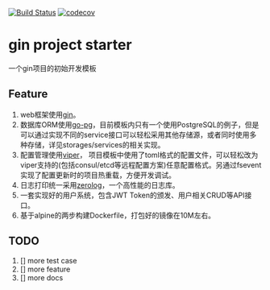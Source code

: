 [![Build Status](https://travis-ci.com/panicneo/gin_project_starter.svg?branch=master)](https://travis-ci.com/panicneo/gin_project_starter)
[![codecov](https://codecov.io/gh/panicneo/gin_project_starter/branch/master/graph/badge.svg)](https://codecov.io/gh/panicneo/gin_project_starter)
# gin project starter
一个gin项目的初始开发模板

## Feature
 1. web框架使用[gin](github.com/gin-gonic/gin)。
 2. 数据库ORM使用[go-pg](https://github.com/go-pg/pg)，目前模板内只有一个使用PostgreSQL的例子，但是可以通过实现不同的service接口可以轻松采用其他存储源，或者同时使用多种存储，详见storages/services的相关实现。
 3. 配置管理使用[viper](https://github.com/spf13/viper)， 项目模板中使用了toml格式的配置文件，可以轻松改为viper支持的(包括consul/etcd等远程配置方案)任意配置格式。另通过fsevent实现了配置更新时的项目热重载，方便开发调试。
 4. 日志打印统一采用[zerolog](https://github.com/rs/zerolog)，一个高性能的日志库。
 5. 一套实现好的用户系统，包含JWT Token的颁发、用户相关CRUD等API接口。
 6. 基于alpine的两步构建Dockerfile，打包好的镜像在10M左右。

## TODO
 1. [] more test case
 2. [] more feature
 3. [] more docs
